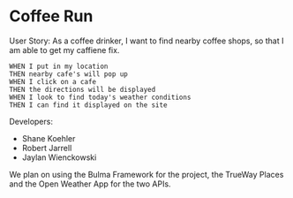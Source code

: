 # Coffee Run
User Story:
    As a coffee drinker,
    I want to find nearby coffee shops,
    so that I am able to get my caffiene fix.

    WHEN I put in my location
    THEN nearby cafe's will pop up
    WHEN I click on a cafe
    THEN the directions will be displayed
    WHEN I look to find today's weather conditions
    THEN I can find it displayed on the site

Developers:
- Shane Koehler
- Robert Jarrell
- Jaylan Wienckowski

We plan on using the Bulma Framework for the project, the TrueWay Places and the Open Weather App for the two APIs.